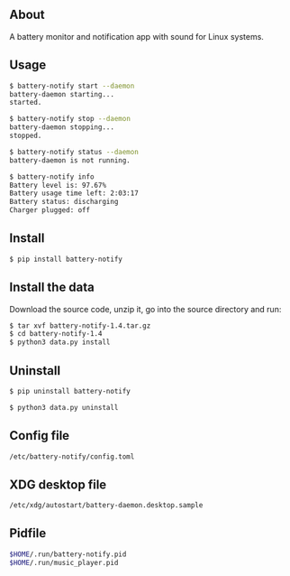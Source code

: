 ## About

A battery monitor and notification app with sound for Linux systems.

## Usage

```bash
$ battery-notify start --daemon
battery-daemon starting...
started.

$ battery-notify stop --daemon
battery-daemon stopping...
stopped.

$ battery-notify status --daemon
battery-daemon is not running.

$ battery-notify info
Battery level is: 97.67%
Battery usage time left: 2:03:17
Battery status: discharging
Charger plugged: off
```


## Install

```bash
$ pip install battery-notify
```

## Install the data

Download the source code, unzip it, go into the source directory and run:

```bash
$ tar xvf battery-notify-1.4.tar.gz
$ cd battery-notify-1.4
$ python3 data.py install
```

## Uninstall

```bash
$ pip uninstall battery-notify

$ python3 data.py uninstall 
```

## Config file

```bash
/etc/battery-notify/config.toml
```

## XDG desktop file

```bash
/etc/xdg/autostart/battery-daemon.desktop.sample
```

## Pidfile

```bash
$HOME/.run/battery-notify.pid
$HOME/.run/music_player.pid
```
